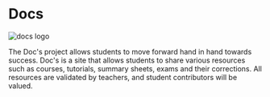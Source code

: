 # Docs
![docs logo](https://i.ibb.co/MVn3tGL/large-doc-s.png)

The Doc's project allows students to move forward hand in hand towards success.
Doc's is a site that allows students to share various resources such as courses, tutorials, summary sheets, exams and their corrections.
All resources are validated by teachers, and student contributors will be valued.

